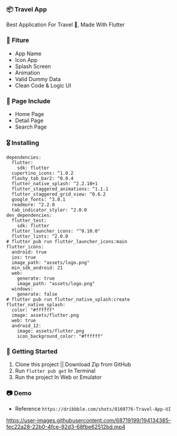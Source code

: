 ### 📦 **Travel App**

Best Application For Travel 🚀, 
Made With Flutter

### 🎁 **Fiture**
- App Name
- Icon App
- Splash Screen
- Animation
- Valid Dummy Data
- Clean Code & Logic UI

### 📄 **Page Include**
- Home Page
- Detail Page
- Search Page

### 🎖  **Installing**
```
dependencies:
  flutter:
    sdk: flutter
  cupertino_icons: ^1.0.2
  flashy_tab_bar2: ^0.0.4
  flutter_native_splash: ^2.2.10+1
  flutter_staggered_animations: ^1.1.1
  flutter_staggered_grid_view: ^0.6.2
  google_fonts: ^3.0.1
  readmore: ^2.2.0
  tab_indicator_styler: ^2.0.0
dev_dependencies:
  flutter_test:
    sdk: flutter
  flutter_launcher_icons: "^0.10.0"
  flutter_lints: ^2.0.0
# flutter pub run flutter_launcher_icons:main
flutter_icons:
  android: true
  ios: true
  image_path: "assets/logo.png"
  min_sdk_android: 21
  web:
    generate: true
    image_path: "assets/logo.png"
  windows:
    generate: false
# flutter pub run flutter_native_splash:create
flutter_native_splash:
  color: "#ffffff"
  image: assets/flutter.png
  web: true
  android_12:
    image: assets/flutter.png
    icon_background_color: "#ffffff"
```

### 🚀 **Getting Started**
1. Clone this project || Download Zip from GitHub
2. Run `flutter pub get` In Terminal
3. Run the project In Web or Emulator

### 📷 **Demo**
- Reference `https://dribbble.com/shots/8169776-Travel-App-UI`


https://user-images.githubusercontent.com/68719199/194134385-fec22a28-22b0-4fce-92d3-68fbe62512bd.mp4







    
